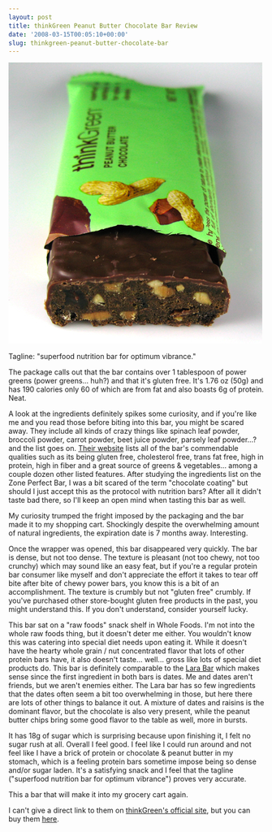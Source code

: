 ```yaml
---
layout: post
title: thinkGreen Peanut Butter Chocolate Bar Review
date: '2008-03-15T00:05:10+00:00'
slug: thinkgreen-peanut-butter-chocolate-bar
---
```

<img src='images/uploads/2008/03/think_green1.jpg' alt='thinkgreen' class= "yellowborder" />

Tagline: "superfood nutrition bar for optimum vibrance." 

The package calls out that the bar contains over 1 tablespoon of power greens (power greens... huh?) and that it's gluten free. It's 1.76 oz (50g) and has 190 calories only 60 of which are from fat and also boasts 6g of protein. Neat.

A look at the ingredients definitely spikes some curiosity, and if you're like me and you read those before biting into this bar, you might be scared away. They include all kinds of crazy things like spinach leaf powder, broccoli powder, carrot powder, beet juice powder, parsely leaf powder...? and the list goes on. <a href="http://www.thinkproteinbars.com/">Their website</a> lists all of the bar's commendable qualities such as its being gluten free, cholesterol free, trans fat free, high in protein, high in fiber and a great source of greens & vegetables... among a couple dozen other listed features. After studying the ingredients list on the Zone Perfect Bar, I was a bit scared of the term "chocolate coating" but should I just accept this as the protocol with nutrition bars? After all it didn't taste bad there, so I'll keep an open mind when tasting this bar as well. 

My curiosity trumped the fright imposed by the packaging and the bar made it to my shopping cart. Shockingly despite the overwhelming amount of natural ingredients, the expiration date is 7 months away. Interesting.

Once the wrapper was opened, this bar disappeared very quickly. The bar is dense, but not too dense. The texture is pleasant (not too chewy, not too crunchy) which may sound like an easy feat, but if you're a regular protein bar consumer like myself and don't appreciate the effort it takes to tear off bite after bite of chewy power bars, you know this is a bit of an accomplishment. The texture is crumbly but not "gluten free" crumbly. If you've purchased other store-bought gluten free products in the past, you might understand this. If you don't understand, consider yourself lucky.

This bar sat on a "raw foods" snack shelf in Whole Foods. I'm not into the whole raw foods thing, but it doesn't deter me either. You wouldn't know this was catering into special diet needs upon eating it. While it doesn't have the hearty whole grain / nut concentrated flavor that lots of other protein bars have, it also doesn't taste... well... gross like lots of special diet products do. This bar is definitely comparable to the <a href="https://www.larabar.com/">Lara Bar</a> which makes sense since the first ingredient in both bars is dates. Me and dates aren't friends, but we aren't enemies either. The Lara bar has so few ingredients that the dates often seem a bit too overwhelming in those, but here there are lots of other things to balance it out. A mixture of dates and raisins is the dominant flavor, but the chocolate is also very present, while the peanut butter chips bring some good flavor to the table as well, more in bursts.

It has 18g of sugar which is surprising because upon finishing it, I felt no sugar rush at all. Overall I feel good. I feel like I could run around and not feel like I have a brick of protein or chocolate & peanut butter in my stomach, which is a feeling protein bars sometime impose being so dense and/or sugar laden. It's a satisfying snack and I feel that the tagline ("superfood nutrition bar for optimum vibrance") proves very accurate. 

This a bar that will make it into my grocery cart again. 

I can't give a direct link to them on <a href="http://www.thinkproteinbars.com/">thinkGreen's official site</a>, but you can buy them <a href="http://astore.amazon.com/thechocolatpe-20/detail/B000KKOSQW/103-8370542-8519815">here</a>.
